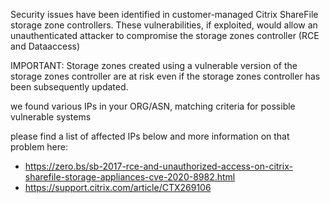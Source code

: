 
Security issues have been identified in customer-managed 
Citrix ShareFile storage zone controllers. 
These vulnerabilities, if exploited, would allow an unauthenticated 
attacker to compromise the storage zones controller (RCE and Dataaccess) 

IMPORTANT: Storage zones created using a vulnerable version of the storage zones 
controller are at risk even if the storage zones controller has been subsequently updated. 


we found various IPs in your ORG/ASN,
matching criteria for possible vulnerable systems

please find a list of affected IPs below
and more information on that problem here:

- https://zero.bs/sb-2017-rce-and-unauthorized-access-on-citrix-sharefile-storage-appliances-cve-2020-8982.html
- https://support.citrix.com/article/CTX269106



    
